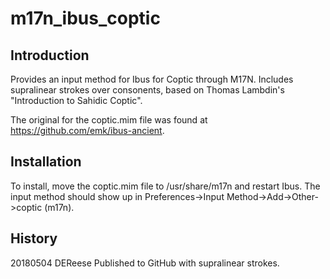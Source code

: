 # m17n_ibus_coptic

## Introduction

Provides an input method for Ibus for Coptic through M17N. Includes supralinear
strokes over consonents, based on Thomas Lambdin's "Introduction to Sahidic Coptic".

The original for the coptic.mim file was found at https://github.com/emk/ibus-ancient.

## Installation

To install, move the coptic.mim file to /usr/share/m17n and restart Ibus. The input
method should show up in Preferences->Input Method->Add->Other->coptic (m17n).

## History

20180504	DEReese		Published to GitHub with supralinear strokes.

